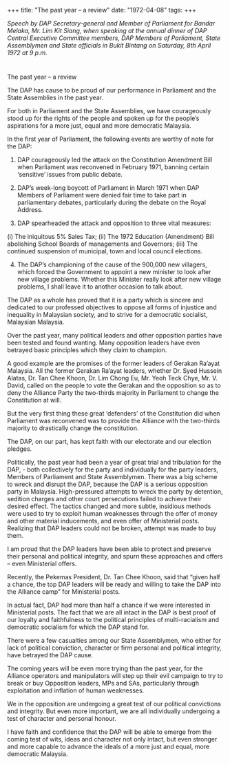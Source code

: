 +++ 
title: "The past year – a review"
date: "1972-04-08"
tags:
+++

_Speech by DAP Secretary-general and Member of Parliament for Bandar Melaka, Mr. Lim Kit Siang, when speaking at the annual dinner of DAP Central Executive Committee members, DAP Members of Parliament, State Assemblymen and State officials in Bukit Bintang on Saturday, 8th April 1972 at 9 p.m._
# 
The past year – a review

The DAP has cause to be proud of our performance in Parliament and the State Assemblies in the past year.

For both in Parliament and the State Assemblies, we have courageously stood up for the rights of the people and spoken up for the people’s aspirations for a more just, equal and more democratic Malaysia.</u>

In the first year of Parliament, the following events are worthy of note for the DAP:

1. DAP courageously led the attack on the Constitution Amendment Bill when Parliament was reconvened in February 1971, banning certain ‘sensitive’ issues from public debate.

2. DAP’s week-long boycott of Parliament in March 1971 when DAP Members of Parliament were denied fair time to take part in parliamentary debates, particularly during the debate on the Royal Address.

3. DAP spearheaded the attack and opposition to three vital measures:

(i) The iniquitous 5% Sales Tax;
(ii) The 1972 Education (Amendment) Bill abolishing School Boards of managements and Governors;
(iii) The continued suspension of municipal, town and local council elections.

4. The DAP’s championing of the cause of the 900,000 new villagers, which forced the Government to appoint a new minister to look after new village problems. Whether this Minister really look after new village problems, I shall leave it to another occasion to talk about.

The DAP as a whole has proved that it is a party which is sincere and dedicated to our professed objectives to oppose all forms of injustice and inequality in Malaysian society, and to strive for a democratic socialist, Malaysian Malaysia.

Over the past year, many political leaders and other opposition parties have been tested and found wanting. Many opposition leaders have even betrayed basic principles which they claim to champion.

A good example are the promises of the former leaders of Gerakan Ra’ayat Malaysia. All the former Gerakan Ra’ayat leaders, whether Dr. Syed Hussein Alatas, Dr. Tan Chee Khoon, Dr. Lim Chong Eu, Mr. Yeoh Teck Chye, Mr. V. David, called on the people to vote the Gerakan and the opposition so as to deny the Alliance Party the two-thirds majority in Parliament to change the Constitution at will.

But the very first thing these great ‘defenders’ of the Constitution did when Parliament was reconvened was to provide the Alliance with the two-thirds majority to drastically change the constitution.

The DAP, on our part, has kept faith with our electorate and our election pledges.

Politically, the past year had been a year of great trial and tribulation for the DAP, - both collectively for the party and individually for the party leaders, Members of Parliament and State Assemblymen.
There was a big scheme to wreck and disrupt the DAP, because the DAP is a serious opposition party in Malaysia. High-pressured attempts to wreck the party by detention, sedition charges and other court persecutions failed to achieve their desired effect. The tactics changed and more subtle, insidious methods were used to try to exploit human weaknesses through the offer of money and other material inducements, and even offer of Ministerial posts. Realizing that DAP leaders could not be broken, attempt was made to buy them.

I am proud that the DAP leaders have been able to protect and preserve their personal and political integrity, and spurn these approaches and offers – even Ministerial offers.

Recently, the Pekemas President, Dr. Tan Chee Khoon, said that “given half a chance, the top DAP leaders will be ready and willing to take the DAP into the Alliance camp” for Ministerial posts.

In actual fact, DAP had more than half a chance if we were interested in Ministerial posts. The fact that we are all intact in the DAP is best proof of our loyalty and faithfulness to the political principles of multi-racialism and democratic socialism for which the DAP stand for.

There were a few casualties among our State Assemblymen, who either for lack of political conviction, character or firm personal and political integrity, have betrayed the DAP cause.

The coming years will be even more trying than the past year, for the Alliance operators and manipulators will step up their evil campaign to try to break or buy Opposition leaders, MPs and SAs, particularly through exploitation and inflation of human weaknesses.

We in the opposition are undergoing a great test of our political convictions and integrity. But even more important, we are all individually undergoing a test of character and personal honour.

I have faith and confidence that the DAP will be able to emerge from the coming test of wits, ideas and character not only intact, but even stronger and more capable to advance the ideals of a more just and equal, more democratic Malaysia.
 
